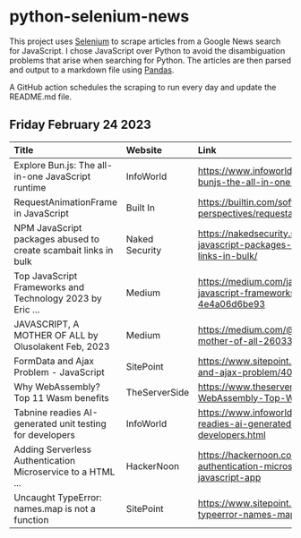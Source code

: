 # python-selenium-news

This project uses [Selenium](https://www.seleniumhq.org/) to scrape articles from a Google News search for JavaScript.
I chose JavaScript over Python to avoid the disambiguation problems that arise when searching for Python.
The articles are then parsed and output to a markdown file using [Pandas](https://pandas.pydata.org/).

A GitHub action schedules the scraping to run every day and update the README.md file.

## Friday February 24 2023


| Title                                                           | Website        | Link                                                                                                         |
|:----------------------------------------------------------------|:---------------|:-------------------------------------------------------------------------------------------------------------|
| Explore Bun.js: The all-in-one JavaScript runtime               | InfoWorld      | https://www.infoworld.com/article/3688330/explore-bunjs-the-all-in-one-javascript-runtime.html               |
| RequestAnimationFrame in JavaScript                             | Built In       | https://builtin.com/software-engineering-perspectives/requestanimationframe                                  |
| NPM JavaScript packages abused to create scambait links in bulk | Naked Security | https://nakedsecurity.sophos.com/2023/02/22/npm-javascript-packages-abused-to-create-scambait-links-in-bulk/ |
| Top JavaScript Frameworks and Technology 2023  by Eric ...      | Medium         | https://medium.com/javascript-scene/top-javascript-frameworks-and-technology-2023-4e4a06d6be93               |
| JAVASCRIPT, A MOTHER OF ALL  by Olusolakent  Feb, 2023          | Medium         | https://medium.com/@olusolakent1/javascript-as-a-mother-of-all-260330adbde3                                  |
| FormData and Ajax Problem - JavaScript                          | SitePoint      | https://www.sitepoint.com/community/t/formdata-and-ajax-problem/408708/                                      |
| Why WebAssembly? Top 11 Wasm benefits                           | TheServerSide  | https://www.theserverside.com/tip/Why-WebAssembly-Top-Wasm-benefits                                          |
| Tabnine readies AI-generated unit testing for developers        | InfoWorld      | https://www.infoworld.com/article/3688931/tabnine-readies-ai-generated-unit-testing-for-developers.html      |
| Adding Serverless Authentication Microservice to a HTML ...     | HackerNoon     | https://hackernoon.com/adding-serverless-authentication-microservice-to-a-html-css-and-javascript-app        |
| Uncaught TypeError: names.map is not a function                 | SitePoint      | https://www.sitepoint.com/community/t/uncaught-typeerror-names-map-is-not-a-function/408411                  |